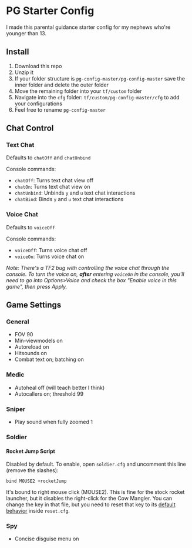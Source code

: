 # PG Starter Config

I made this parental guidance starter config for my nephews who're younger than 13.

## Install

1. Download this repo
1. Unzip it
1. If your folder structure is `pg-config-master/pg-config-master` save the inner folder and delete the outer folder
1. Move the remaining folder into your `tf/custom` folder
1. Navigate into the `cfg` folder: `tf/custom/pg-config-master/cfg` to add your configurations
1. Feel free to rename `pg-config-master`

## Chat Control

### Text Chat

Defaults to `chatOff` and `chatUnbind`

Console commands:

- `chatOff`: Turns text chat view off
- `chatOn`: Turns text chat view on
- `chatUnbind`: Unbinds `y` and `u` text chat interactions
- `chatBind`: Binds `y` and `u` text chat interactions

### Voice Chat

Defaults to `voiceOff`

Console commands:

- `voiceOff`: Turns voice chat off
- `voiceOn`: Turns voice chat on

_Note: There's a TF2 bug with controlling the voice chat through the console. To turn the voice on, **after** entering `voiceOn` in the console, you'll need to go into Options>Voice and check the box "Enable voice in this game", then press Apply._

## Game Settings

### General

- FOV 90
- Min-viewmodels on
- Autoreload on
- Hitsounds on
- Combat text on; batching on

### Medic

- Autoheal off (will teach better I think)
- Autocallers on; threshold 99

### Sniper

- Play sound when fully zoomed 1

### Soldier

#### Rocket Jump Script

Disabled by default. To enable, open `soldier.cfg` and uncomment this line (remove the slashes):

```
bind MOUSE2 +rocketJump
```

It's bound to right mouse click (MOUSE2). This is fine for the stock rocket launcher, but it disables the right-click for the Cow Mangler. You can change the key in that file, but you need to reset that key to its [default behavior](https://wiki.teamfortress.com/wiki/List_of_default_keys) inside `reset.cfg`.

### Spy

- Concise disguise menu on
